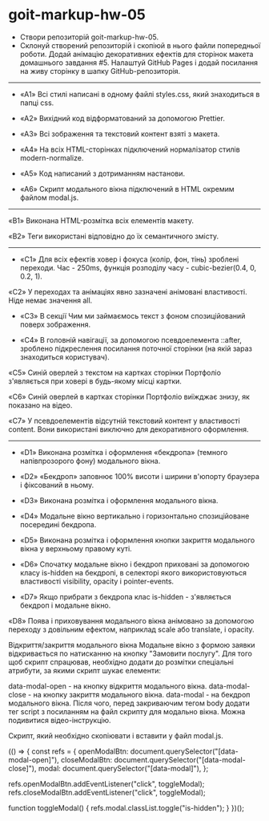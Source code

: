 # goit-markup-hw-05

- Створи репозиторій goit-markup-hw-05.
- Склонуй створений репозиторій і скопіюй в нього файли попередньої роботи.
  Додай анімацію декоративних ефектів для сторінок макета домашнього завдання #5.
  Налаштуй GitHub Pages і додай посилання на живу сторінку в шапку GitHub-репозиторія.

---

- «A1» Всі стилі написані в одному файлі styles.css, який знаходиться в папці css.

- «A2» Вихідний код відформатований за допомогою Prettier.

- «A3» Всі зображення та текстовий контент взяті з макета.

- «A4» На всіх HTML-сторінках підключений нормалізатор стилів modern-normalize.

- «A5» Код написаний з дотриманням настанови.

- «A6» Скрипт модального вікна підключений в HTML окремим файлом modal.js.

---

«B1» Виконана HTML-розмітка всіх елементів макету.

«B2» Теги використані відповідно до їх семантичного змісту.

---

- «C1» Для всіх ефектів ховер і фокуса (колір, фон, тінь) зроблені переходи. Час - 250ms, функція розподілу часу - cubic-bezier(0.4, 0, 0.2, 1).

«C2» У переходах та анімаціях явно зазначені анімовані властивості. Ніде немає значення all.

- «C3» В секції Чим ми займаємось текст з фоном спозиційований поверх зображення.

- «C4» В головній навігації, за допомогою псевдоелемента ::after, зроблено підкреслення посилання поточної сторінки (на якій зараз знаходиться користувач).

«C5» Синій оверлей з текстом на картках сторінки Портфоліо з'являється при ховері в будь-якому місці картки.

«C6» Синій оверлей в картках сторінки Портфоліо виїжджає знизу, як показано на відео.

«C7» У псевдоелементів відсутній текстовий контент у властивості content. Вони використані виключно для декоративного оформлення.

---

- «D1» Виконана розмітка і оформлення «бекдропа» (темного напівпрозорого фону) модального вікна.

- «D2» «Бекдроп» заповнює 100% висоти і ширини в'юпорту браузера і фіксований в ньому.

- «D3» Виконана розмітка і оформлення модального вікна.

- «D4» Модальне вікно вертикально і горизонтально спозиційоване посередині бекдропа.

- «D5» Виконана розмітка і оформлення кнопки закриття модального вікна у верхньому правому куті.

- «D6» Спочатку модальне вікно і бекдроп приховані за допомогою класу is-hidden на бекдропі, в селекторі якого використовуються властивості visibility, opacity і pointer-events.

- «D7» Якщо прибрати з бекдропа клас is-hidden - з'являється бекдроп і модальне вікно.

«D8» Поява і приховування модального вікна анімовано за допомогою переходу з довільним ефектом, наприклад scale або translate, і opacity.

Відкриття/закриття модального вікна
Модальне вікно з формою заявки відкривається по натисканню на кнопку "Замовити послугу". Для того щоб скрипт спрацював, необхідно додати до розмітки спеціальні атрибути, за якими скрипт шукає елементи:

data-modal-open - на кнопку відкриття модального вікна.
data-modal-close - на кнопку закриття модального вікна.
data-modal - на бекдроп модального вікна.
Після чого, перед закриваючим тегом body додати тег script з посиланням на файл скрипту для модально вікна. Можна подивитися відео-інструкцію.

<body>
  <!-- Вся твоя розмітка, включно з розміткою модалки -->

  <!-- Ставимо перед закриваючим тегом body -->
  <script src="./js/modal.js"></script>
</body>

Скрипт, який необхідно скопіювати і вставити у файл modal.js.

(() => {
const refs = {
openModalBtn: document.querySelector("[data-modal-open]"),
closeModalBtn: document.querySelector("[data-modal-close]"),
modal: document.querySelector("[data-modal]"),
};

refs.openModalBtn.addEventListener("click", toggleModal);
refs.closeModalBtn.addEventListener("click", toggleModal);

function toggleModal() {
refs.modal.classList.toggle("is-hidden");
}
})();
